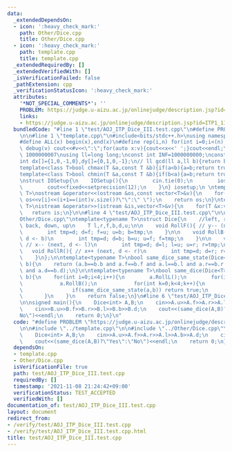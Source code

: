 ```yaml
---
data:
  _extendedDependsOn:
  - icon: ':heavy_check_mark:'
    path: Other/Dice.cpp
    title: Other/Dice.cpp
  - icon: ':heavy_check_mark:'
    path: template.cpp
    title: template.cpp
  _extendedRequiredBy: []
  _extendedVerifiedWith: []
  _isVerificationFailed: false
  _pathExtension: cpp
  _verificationStatusIcon: ':heavy_check_mark:'
  attributes:
    '*NOT_SPECIAL_COMMENTS*': ''
    PROBLEM: https://judge.u-aizu.ac.jp/onlinejudge/description.jsp?id=ITP1_11_C
    links:
    - https://judge.u-aizu.ac.jp/onlinejudge/description.jsp?id=ITP1_11_C
  bundledCode: "#line 1 \"test/AOJ_ITP_Dice_III.test.cpp\"\n#define PROBLEM \"https://judge.u-aizu.ac.jp/onlinejudge/description.jsp?id=ITP1_11_C\"\
    \n\n#line 1 \"template.cpp\"\n#include<bits/stdc++.h>\nusing namespace std;\n\
    #define ALL(x) begin(x),end(x)\n#define rep(i,n) for(int i=0;i<(n);i++)\n#define\
    \ debug(v) cout<<#v<<\":\";for(auto x:v){cout<<x<<' ';}cout<<endl;\n#define mod\
    \ 1000000007\nusing ll=long long;\nconst int INF=1000000000;\nconst ll LINF=1001002003004005006ll;\n\
    int dx[]={1,0,-1,0},dy[]={0,1,0,-1};\n// ll gcd(ll a,ll b){return b?gcd(b,a%b):a;}\n\
    template<class T>bool chmax(T &a,const T &b){if(a<b){a=b;return true;}return false;}\n\
    template<class T>bool chmin(T &a,const T &b){if(b<a){a=b;return true;}return false;}\n\
    \nstruct IOSetup{\n    IOSetup(){\n        cin.tie(0);\n        ios::sync_with_stdio(0);\n\
    \        cout<<fixed<<setprecision(12);\n    }\n} iosetup;\n \ntemplate<typename\
    \ T>\nostream &operator<<(ostream &os,const vector<T>&v){\n    for(int i=0;i<(int)v.size();i++)\
    \ os<<v[i]<<(i+1==(int)v.size()?\"\":\" \");\n    return os;\n}\ntemplate<typename\
    \ T>\nistream &operator>>(istream &is,vector<T>&v){\n    for(T &x:v)is>>x;\n \
    \   return is;\n}\n\n#line 4 \"test/AOJ_ITP_Dice_III.test.cpp\"\n\n#line 1 \"\
    Other/Dice.cpp\"\ntemplate<typename T>\nstruct Dice{\n    //left, right, front,\
    \ back, down, up\n    T l,r,f,b,d,u;\n\n    void RollF(){ // y-- (next, d <- f)\n\
    \        int tmp=d; d=f; f=u; u=b; b=tmp;\n    }\n\n    void RollB(){ // y++ (next,\
    \ d <- b)\n        int tmp=d; d=b; b=u; u=f; f=tmp;\n    }\n\n    void RollL(){\
    \ // x-- (next, d <- l)\n        int tmp=d; d=l; l=u; u=r; r=tmp;\n    }\n\n \
    \   void RollR(){ // x++ (next, d <- r)\n        int tmp=d; d=r; r=u; u=l; l=tmp;\n\
    \    }\n};\n\ntemplate<typename T>\nbool same_dice_same_state(Dice<T> a,Dice<T>\
    \ b){\n    return (a.b==b.b and a.f==b.f and a.l==b.l and a.r==b.r and a.u==b.u\
    \ and a.d==b.d);\n}\n\ntemplate<typename T>\nbool same_dice(Dice<T> a,Dice<T>\
    \ b){\n    for(int i=0;i<4;i++){\n        a.RollL();\n        for(int j=0;j<4;j++){\n\
    \            a.RollB();\n            for(int k=0;k<4;k++){\n                a.RollL();\n\
    \                if(same_dice_same_state(a,b)) return true;\n            }\n \
    \       }\n    }\n    return false;\n}\n#line 6 \"test/AOJ_ITP_Dice_III.test.cpp\"\
    \n\nsigned main(){\n    Dice<int> A,B;\n    cin>>A.u>>A.f>>A.r>>A.l>>A.b>>A.d;\n\
    \    cin>>B.u>>B.f>>B.r>>B.l>>B.b>>B.d;\n    cout<<(same_dice(A,B)?\"Yes\":\"\
    No\")<<endl;\n    return 0;\n}\n"
  code: "#define PROBLEM \"https://judge.u-aizu.ac.jp/onlinejudge/description.jsp?id=ITP1_11_C\"\
    \n\n#include \"../template.cpp\"\n\n#include \"../Other/Dice.cpp\"\n\nsigned main(){\n\
    \    Dice<int> A,B;\n    cin>>A.u>>A.f>>A.r>>A.l>>A.b>>A.d;\n    cin>>B.u>>B.f>>B.r>>B.l>>B.b>>B.d;\n\
    \    cout<<(same_dice(A,B)?\"Yes\":\"No\")<<endl;\n    return 0;\n}"
  dependsOn:
  - template.cpp
  - Other/Dice.cpp
  isVerificationFile: true
  path: test/AOJ_ITP_Dice_III.test.cpp
  requiredBy: []
  timestamp: '2021-11-08 21:24:42+09:00'
  verificationStatus: TEST_ACCEPTED
  verifiedWith: []
documentation_of: test/AOJ_ITP_Dice_III.test.cpp
layout: document
redirect_from:
- /verify/test/AOJ_ITP_Dice_III.test.cpp
- /verify/test/AOJ_ITP_Dice_III.test.cpp.html
title: test/AOJ_ITP_Dice_III.test.cpp
---
```


